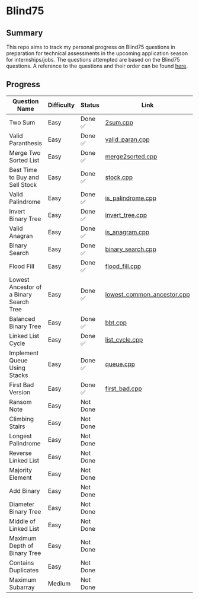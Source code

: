 # Blind75

## Summary

This repo aims to track my personal progress on Blind75 questions in preparation for technical assessments in the upcoming application season for internships/jobs. The questions attempted are based on the Blind75 questions. A reference to the questions and their order can be found [here](https://www.techinterviewhandbook.org/grind75).

## Progress

| Question Name                           | Difficulty | Status   | Link                                                                                                                      |
| --------------------------------------- | ---------- | -------- | ------------------------------------------------------------------------------------------------------------------------- |
| Two Sum                                 | Easy       | Done ✅  | [2sum.cpp](https://github.com/irving11119/Blind75/blob/main/solutions/week1/2sum.cpp)                                     |
| Valid Paranthesis                       | Easy       | Done ✅  | [valid_paran.cpp](https://github.com/irving11119/Blind75/blob/main/solutions/week1/valid_paran.cpp)                       |
| Merge Two Sorted List                   | Easy       | Done ✅  | [merge2sorted.cpp](https://github.com/irving11119/Blind75/blob/main/solutions/week1/merge2sorted.cpp)                     |
| Best Time to Buy and Sell Stock         | Easy       | Done ✅  | [stock.cpp](https://github.com/irving11119/Blind75/blob/main/solutions/week1/stock.cpp)                                   |
| Valid Palindrome                        | Easy       | Done ✅  | [is_palindrome.cpp](https://github.com/irving11119/Blind75/blob/main/solutions/week1/is_palindrome.cpp)                   |
| Invert Binary Tree                      | Easy       | Done ✅  | [invert_tree.cpp](https://github.com/irving11119/Blind75/blob/main/solutions/week1/invert_tree.cpp)                       |
| Valid Anagran                           | Easy       | Done ✅  | [is_anagram.cpp](https://github.com/irving11119/Blind75/blob/main/solutions/week1/is_anagram.cpp)                         |
| Binary Search                           | Easy       | Done ✅  | [binary_search.cpp](https://github.com/irving11119/Blind75/blob/main/solutions/week1/binary_search.cpp)                   |
| Flood Fill                              | Easy       | Done ✅  | [flood_fill.cpp](https://github.com/irving11119/Blind75/blob/main/solutions/week1/flood_fill.cpp)                         |
| Lowest Ancestor of a Binary Search Tree | Easy       | Done ✅  | [lowest_common_ancestor.cpp](https://github.com/irving11119/Blind75/blob/main/solutions/week1/lowest_common_ancestor.cpp) |
| Balanced Binary Tree                    | Easy       | Done ✅  | [bbt.cpp](https://github.com/irving11119/Blind75/blob/main/solutions/week1/bbt.cpp)                                       |
| Linked List Cycle                       | Easy       | Done ✅  | [list_cycle.cpp](https://github.com/irving11119/Blind75/blob/main/solutions/week1/list_cycle.cpp)                         |
| Implement Queue Using Stacks            | Easy       | Done ✅  | [queue.cpp](https://github.com/irving11119/Blind75/blob/main/solutions/week1/queue.cpp)                                   |
| First Bad Version                       | Easy       | Done ✅  | [first_bad.cpp](https://github.com/irving11119/Blind75/blob/main/solutions/week2/first_bad.cpp)                           |
| Ransom Note                             | Easy       | Not Done |                                                                                                                           |
| Climbing Stairs                         | Easy       | Not Done |                                                                                                                           |
| Longest Palindrome                      | Easy       | Not Done |                                                                                                                           |
| Reverse Linked List                     | Easy       | Not Done |                                                                                                                           |
| Majority Element                        | Easy       | Not Done |                                                                                                                           |
| Add Binary                              | Easy       | Not Done |                                                                                                                           |
| Diameter Binary Tree                    | Easy       | Not Done |                                                                                                                           |
| Middle of Linked List                   | Easy       | Not Done |                                                                                                                           |
| Maximum Depth of Binary Tree            | Easy       | Not Done |                                                                                                                           |
| Contains Duplicates                     | Easy       | Not Done |                                                                                                                           |
| Maximum Subarray                        | Medium     | Not Done |                                                                                                                           |
